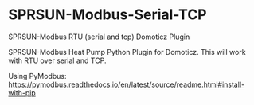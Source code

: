 # SPRSUN-Modbus-Serial-TCP
SPRSUN-Modbus RTU (serial and tcp) Domoticz Plugin

SPRSUN-Modbus Heat Pump Python Plugin for Domoticz. This will work with RTU over serial and TCP.

Using PyModbus: https://pymodbus.readthedocs.io/en/latest/source/readme.html#install-with-pip
